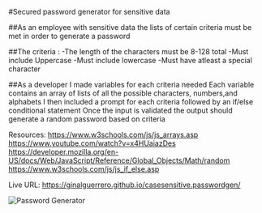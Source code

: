 #Secured password generator for sensitive data

##As an employee with sensitive data the lists of certain criteria must be met in order to generate a password

##The criteria :
-The length of the characters must be 8-128 total 
-Must include Uppercase
-Must include lowercase
-Must have atleast a special character

##As a developer
I made variables for each criteria needed 
Each variable contains an array of lists of all the possible characters, numbers,and alphabets
I then included a prompt for each criteria 
followed by an if/else conditional statement
Once the input is validated 
the output should generate a random password based on criteria

Resources:
https://www.w3schools.com/js/js_arrays.asp
https://www.youtube.com/watch?v=x4HUaiazDes
https://developer.mozilla.org/en-US/docs/Web/JavaScript/Reference/Global_Objects/Math/random
https://www.w3schools.com/js/js_if_else.asp

Live URL: https://ginalguerrero.github.io/casesensitive.passwordgen/



![Password Generator](https://user-images.githubusercontent.com/112473624/199120919-810d88eb-ded2-4cfb-9fcc-818d955217a3.gif)

